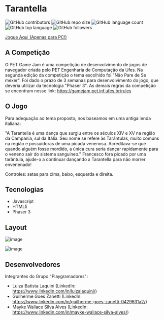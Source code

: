 # Tarantella 
![GitHub contributors](https://img.shields.io/github/contributors/luizalaquini/Tarantella-PET_GAME_JAM_2023) 
![GitHub repo size](https://img.shields.io/github/repo-size/luizalaquini/Tarantella-PET_GAME_JAM_2023)
![GitHub language count](https://img.shields.io/github/languages/count/luizalaquini/Tarantella-PET_GAME_JAM_2023)
![GitHub top language](https://img.shields.io/github/languages/top/luizalaquini/Tarantella-PET_GAME_JAM_2023)
![GitHub followers](https://img.shields.io/github/followers/luizalaquini?label=follow&style=social)

[Jogue Aqui (Apenas para PC!)](https://tarantella-pet-game-jam-2023.vercel.app/)

## A Competição
O PET Game Jam é uma competição de desenvolvimento de jogos de navegador criada pelo PET Engenharia de Computação da Ufes. Na segunda edição da competição o tema escolhido foi "Não Pare de Se mexer". Foi dado o prazo de 3 semanas para desenvolvimento do jogo, que deveria utilizar da tecnologia "Phaser 3". As demais regras da competição se encontram nesse link: 
https://gamejam.pet.inf.ufes.br/rules

## O Jogo
Para adequação ao tema proposto, nos baseamos em uma antiga lenda italiana:

"A Tarantella é uma dança que surgiu entre os séculos XIV e XV na região da Campania, sul da Itália. Seu nome se refere às Tarântulas, muito comuns na região e possuidoras de uma picada venenosa. Acreditava-se que quando alguém fosse mordido, a única cura seria dançar rapidamente para o veneno sair do sistema sanguíneo."
Francesco fora picado por uma tarântula, ajude-o a continuar dançando a Tarantella para não morrer envenenado!

Controles: setas para cima, baixo, esquerda e direita.

## Tecnologias 
- Javascript
- HTML5
- Phaser 3

## Layout
![image](https://user-images.githubusercontent.com/72242547/227654546-d72dcb9b-365a-4cfe-9e30-3c358fdf0012.png)

![image](https://user-images.githubusercontent.com/72242547/227654789-f9152df1-d0ee-408d-8f82-13b86236d42a.png)


## Desenvolvedores
Integrantes do Grupo "Playgramadores":
- Luiza Batista Laquini (LinkedIn: https://www.linkedin.com/in/luizalaquini/)
- Guilherme Goes Zanetti (LinkedIn: https://www.linkedin.com/in/guilherme-goes-zanetti-0429631a2/)
- Mayke Wallace Silva Alves (LinkedIn: https://www.linkedin.com/in/mayke-wallace-silva-alves/)
